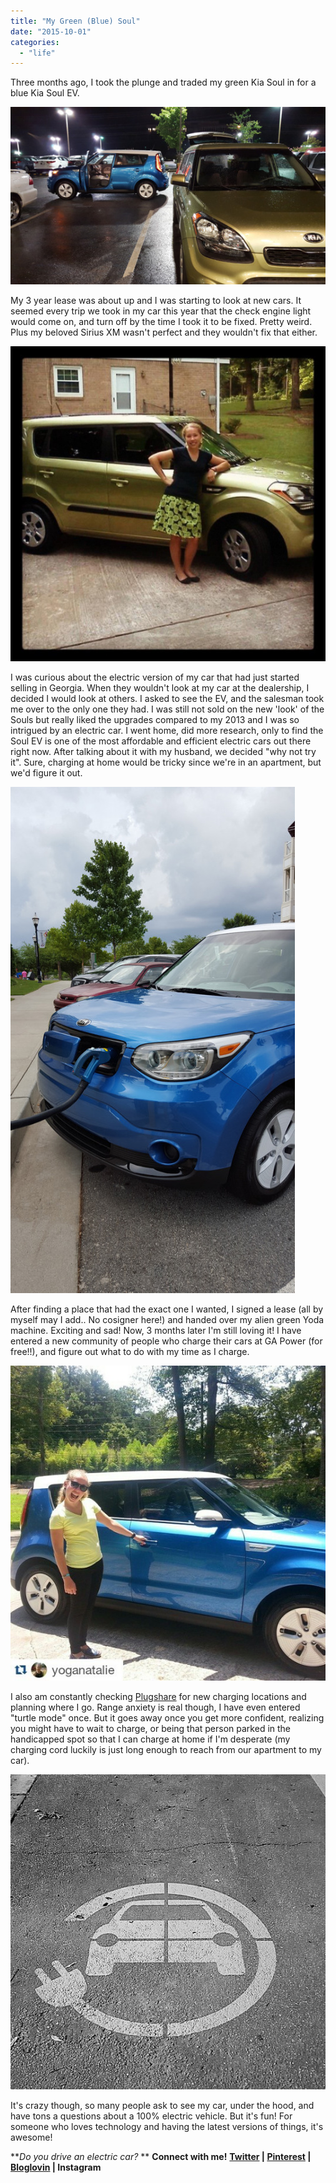 ```yaml
---
title: "My Green (Blue) Soul"
date: "2015-10-01"
categories: 
  - "life"
---
```


Three months ago, I took the plunge and traded my green Kia Soul in for a blue Kia Soul EV.

![image](images/tumblr_inline_nvgw0gVzKM1qzz1i4_540.jpg)

My 3 year lease was about up and I was starting to look at new cars. It seemed every trip we took in my car this year that the check engine light would come on, and turn off by the time I took it to be fixed. Pretty weird. Plus my beloved Sirius XM wasn't perfect and they wouldn't fix that either.

![image](images/tumblr_inline_nvgw0qF3iT1qzz1i4_540.jpg)

I was curious about the electric version of my car that had just started selling in Georgia. When they wouldn't look at my car at the dealership, I decided I would look at others. I asked to see the EV, and the salesman took me over to the only one they had. I was still not sold on the new 'look' of the Souls but really liked the upgrades compared to my 2013 and I was so intrigued by an electric car. I went home, did more research, only to find the Soul EV is one of the most affordable and efficient electric cars out there right now. After talking about it with my husband, we decided "why not try it". Sure, charging at home would be tricky since we're in an apartment, but we'd figure it out.

![image](images/tumblr_inline_nvgw4a1nmJ1qzz1i4_540.jpg)

After finding a place that had the exact one I wanted, I signed a lease (all by myself may I add.. No cosigner here!) and handed over my alien green Yoda machine. Exciting and sad! Now, 3 months later I'm still loving it! I have entered a new community of people who charge their cars at GA Power (for free!!), and figure out what to do with my time as I charge.

![image](images/tumblr_inline_nvgw3dW03y1qzz1i4_540.jpg)

I also am constantly checking [Plugshare](http://www.plugshare.com/) for new charging locations and planning where I go. Range anxiety is real though, I have even entered "turtle mode" once. But it goes away once you get more confident, realizing you might have to wait to charge, or being that person parked in the handicapped spot so that I can charge at home if I'm desperate (my charging cord luckily is just long enough to reach from our apartment to my car).

![image](images/tumblr_inline_nvgw3pqdo91qzz1i4_540.jpg)

It's crazy though, so many people ask to see my car, under the hood, and have tons a questions about a 100% electric vehicle. But it's fun! For someone who loves technology and having the latest versions of things, it's awesome!

**_Do you drive an electric car?_ ** **Connect with me!** **[Twitter](http://www.twitter.com/kaleighcodes) | [Pinterest](http://pinterest.com/thefittea) | [Bloglovin](https://www.bloglovin.com/blogs/fittea-14492845) | Instagram**
